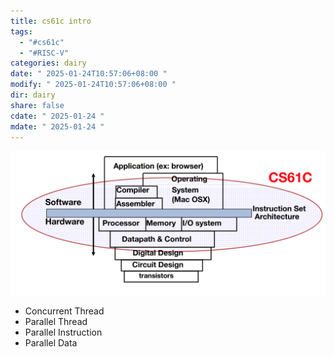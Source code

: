 ```yaml
---
title: cs61c intro
tags:
  - "#cs61c"
  - "#RISC-V"
categories: dairy
date: " 2025-01-24T10:57:06+08:00 "
modify: " 2025-01-24T10:57:06+08:00 "
dir: dairy
share: false
cdate: " 2025-01-24 "
mdate: " 2025-01-24 "
---
```

![image.png](https://raw.githubusercontent.com/Tendourisu/images/master/202501241058813.png)
- Concurrent Thread
- Parallel Thread
- Parallel Instruction
- Parallel Data